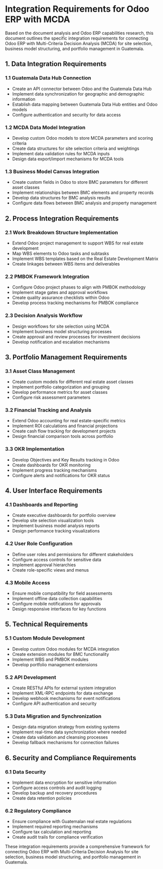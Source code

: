 # Integration Requirements for Odoo ERP with MCDA

Based on the document analysis and Odoo ERP capabilities research, this document outlines the specific integration requirements for connecting Odoo ERP with Multi-Criteria Decision Analysis (MCDA) for site selection, business model structuring, and portfolio management in Guatemala.

## 1. Data Integration Requirements

### 1.1 Guatemala Data Hub Connection
- Create an API connector between Odoo and the Guatemala Data Hub
- Implement data synchronization for geographic and demographic information
- Establish data mapping between Guatemala Data Hub entities and Odoo models
- Configure authentication and security for data access

### 1.2 MCDA Data Model Integration
- Develop custom Odoo models to store MCDA parameters and scoring criteria
- Create data structures for site selection criteria and weightings
- Implement data validation rules for MCDA inputs
- Design data export/import mechanisms for MCDA tools

### 1.3 Business Model Canvas Integration
- Create custom fields in Odoo to store BMC parameters for different asset classes
- Implement relationships between BMC elements and property records
- Develop data structures for BMC analysis results
- Configure data flows between BMC analysis and property management

## 2. Process Integration Requirements

### 2.1 Work Breakdown Structure Implementation
- Extend Odoo project management to support WBS for real estate development
- Map WBS elements to Odoo tasks and subtasks
- Implement WBS templates based on the Real Estate Development Matrix
- Create linkages between WBS items and deliverables

### 2.2 PMBOK Framework Integration
- Configure Odoo project phases to align with PMBOK methodology
- Implement stage gates and approval workflows
- Create quality assurance checklists within Odoo
- Develop process tracking mechanisms for PMBOK compliance

### 2.3 Decision Analysis Workflow
- Design workflows for site selection using MCDA
- Implement business model structuring processes
- Create approval and review processes for investment decisions
- Develop notification and escalation mechanisms

## 3. Portfolio Management Requirements

### 3.1 Asset Class Management
- Create custom models for different real estate asset classes
- Implement portfolio categorization and grouping
- Develop performance metrics for asset classes
- Configure risk assessment parameters

### 3.2 Financial Tracking and Analysis
- Extend Odoo accounting for real estate-specific metrics
- Implement ROI calculations and financial projections
- Create cash flow tracking for development projects
- Design financial comparison tools across portfolio

### 3.3 OKR Implementation
- Develop Objectives and Key Results tracking in Odoo
- Create dashboards for OKR monitoring
- Implement progress tracking mechanisms
- Configure alerts and notifications for OKR status

## 4. User Interface Requirements

### 4.1 Dashboards and Reporting
- Create executive dashboards for portfolio overview
- Develop site selection visualization tools
- Implement business model analysis reports
- Design performance tracking visualizations

### 4.2 User Role Configuration
- Define user roles and permissions for different stakeholders
- Configure access controls for sensitive data
- Implement approval hierarchies
- Create role-specific views and menus

### 4.3 Mobile Access
- Ensure mobile compatibility for field assessments
- Implement offline data collection capabilities
- Configure mobile notifications for approvals
- Design responsive interfaces for key functions

## 5. Technical Requirements

### 5.1 Custom Module Development
- Develop custom Odoo modules for MCDA integration
- Create extension modules for BMC functionality
- Implement WBS and PMBOK modules
- Develop portfolio management extensions

### 5.2 API Development
- Create RESTful APIs for external system integration
- Implement XML-RPC endpoints for data exchange
- Develop webhook mechanisms for event notifications
- Configure API authentication and security

### 5.3 Data Migration and Synchronization
- Design data migration strategy from existing systems
- Implement real-time data synchronization where needed
- Create data validation and cleansing processes
- Develop fallback mechanisms for connection failures

## 6. Security and Compliance Requirements

### 6.1 Data Security
- Implement data encryption for sensitive information
- Configure access controls and audit logging
- Develop backup and recovery procedures
- Create data retention policies

### 6.2 Regulatory Compliance
- Ensure compliance with Guatemalan real estate regulations
- Implement required reporting mechanisms
- Configure tax calculation and reporting
- Create audit trails for compliance verification

These integration requirements provide a comprehensive framework for connecting Odoo ERP with Multi-Criteria Decision Analysis for site selection, business model structuring, and portfolio management in Guatemala.

